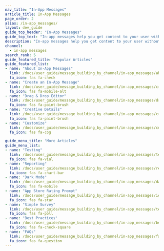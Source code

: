 ```yaml
---
nav_title: "In-App Messages"
article_title: In-App Messages
page_order: 2
alias: /in-app_messages/
layout: dev_guide
guide_top_header: "In-App Messages"
guide_top_text: "In-app messages help you get content to your user without interrupting their day with a push notification. Customized and tailored in-app messages enhance the user experience and help your audience get the most value out of your app. With a variety of layouts and customization tools to choose from, in-app messages engage your users more than ever before."
description: "In-app messages help you get content to your user without interrupting their day with a push notification. Customized and tailored in-app messages enhance the user experience and help your audience get the most value out of your app."
channel:
  - in-app messages
search_rank: 5
guide_featured_title: "Popular Articles"
guide_featured_list:
- name: "About In-App Messages"
  link: /docs/user_guide/message_building_by_channel/in-app_messages/about/
  fa_icon: fas fa-check
- name: "Create an In-App Message"
  link: /docs/user_guide/message_building_by_channel/in-app_messages/create/
  fa_icon: fas fa-mobile-alt
- name: "Drag & Drop Editor"
  link: /docs/user_guide/message_building_by_channel/in-app_messages/drag_and_drop
  fa_icon: fas fa-paint-brush
- name: "Creative Details"
  link: /docs/user_guide/message_building_by_channel/in-app_messages/creative_details/
  fa_icon: fas fa-paint-brush
- name: "Customize"
  link: /docs/user_guide/message_building_by_channel/in-app_messages/customize/
  fa_icon: fas fa-cog

guide_menu_title: "More Articles"
guide_menu_list:
- name: "Testing"
  link: /docs/user_guide/message_building_by_channel/in-app_messages/testing/
  fa_icon: fas fa-vial
- name: "Reporting"
  link: /docs/user_guide/message_building_by_channel/in-app_messages/reporting/
  fa_icon: fas fa-chart-bar
- name: "Dark Mode"
  link: /docs/user_guide/message_building_by_channel/in-app_messages/dark-mode/
  fa_icon: fas fa-mobile
- name: "App Store Rating Prompt"
  link: /docs/user_guide/message_building_by_channel/in-app_messages/ios_app_rating_prompt/
  fa_icon: fas fa-star
- name: "Simple Survey"
  link: /docs/user_guide/message_building_by_channel/in-app_messages/templates/simple_survey/
  fa_icon: fas fa-poll
- name: "Best Practices"
  link: /docs/user_guide/message_building_by_channel/in-app_messages/best_practices
  fa_icon: fas fa-check-square
- name: "FAQs"
  link: /docs/user_guide/message_building_by_channel/in-app_messages/faq/
  fa_icon: fas fa-question
---
```

<br><br>

